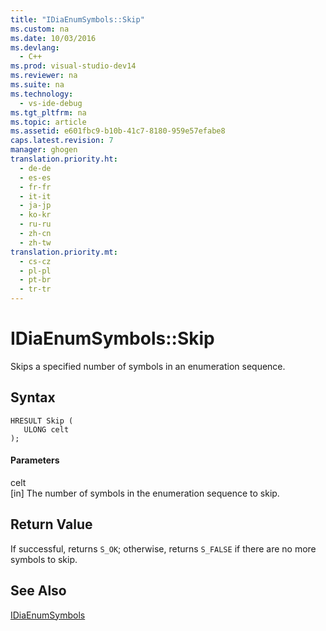 ```yaml
---
title: "IDiaEnumSymbols::Skip"
ms.custom: na
ms.date: 10/03/2016
ms.devlang: 
  - C++
ms.prod: visual-studio-dev14
ms.reviewer: na
ms.suite: na
ms.technology: 
  - vs-ide-debug
ms.tgt_pltfrm: na
ms.topic: article
ms.assetid: e601fbc9-b10b-41c7-8180-959e57efabe8
caps.latest.revision: 7
manager: ghogen
translation.priority.ht: 
  - de-de
  - es-es
  - fr-fr
  - it-it
  - ja-jp
  - ko-kr
  - ru-ru
  - zh-cn
  - zh-tw
translation.priority.mt: 
  - cs-cz
  - pl-pl
  - pt-br
  - tr-tr
---
```

# IDiaEnumSymbols::Skip
Skips a specified number of symbols in an enumeration sequence.  
  
## Syntax  
  
```cpp#  
HRESULT Skip (   
   ULONG celt  
);  
```  
  
#### Parameters  
 celt  
 [in] The number of symbols in the enumeration sequence to skip.  
  
## Return Value  
 If successful, returns `S_OK`; otherwise, returns `S_FALSE` if there are no more symbols to skip.  
  
## See Also  
 [IDiaEnumSymbols](../VS_debugger/IDiaEnumSymbols.md)